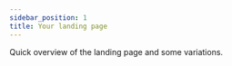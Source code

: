 ```yaml
---
sidebar_position: 1
title: Your landing page
---
```


Quick overview of the landing page and some variations.
